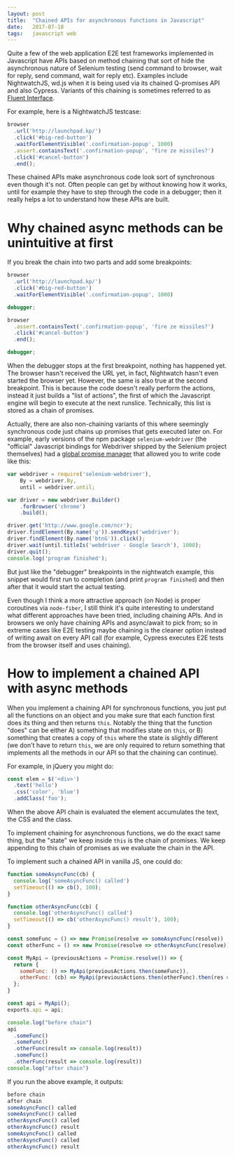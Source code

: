 ```yaml
---
layout: post
title:  "Chained APIs for asynchronous functions in Javascript"
date:   2017-07-18
tags:   javascript web
---
```


Quite a few of the web application E2E test frameworks implemented in Javascript have APIs based on
method chaining that sort of hide the asynchronous nature of Selenium testing (send command to
browser, wait for reply, send command, wait for reply etc). Examples include NightwatchJS, wd.js
when it is being used via its chained Q-promises API and also Cypress. Variants of this chaining is
sometimes referred to as [Fluent Interface](https://en.wikipedia.org/wiki/Fluent_interface).

For example, here is a NightwatchJS testcase:

```js
browser
  .url('http://launchpad.kp/')
  .click('#big-red-button')
  .waitForElementVisible('.confirmation-popup', 1000)
  .assert.containsText('.confirmation-popup', 'fire ze missiles?')
  .click('#cancel-button')
  .end();
```

These chained APIs make asynchronous code look sort of synchronous even though it's not. Often
people can get by without knowing how it works, until for example they have to step through the code
in a debugger; then it really helps a lot to understand how these APIs are built.

# Why chained async methods can be unintuitive at first

If you break the chain into two parts and add some breakpoints:

```js
browser
  .url('http://launchpad.kp/')
  .click('#big-red-button')
  .waitForElementVisible('.confirmation-popup', 1000)

debugger;

browser
  .assert.containsText('.confirmation-popup', 'fire ze missiles?')
  .click('#cancel-button')
  .end();

debugger;
```

When the debugger stops at the first breakpoint, nothing has happened yet. The browser hasn't
received the URL yet, in fact, Nightwatch hasn't even started the browser yet. However, the same is
also true at the second breakpoint. This is because the code doesn't really perform the actions,
instead it just builds a "list of actions", the first of which the Javascript engine will begin to
execute at the next runslice. Technically, this list is stored as a chain of promises.

Actually, there are also non-chaining variants of this where seemingly synchronous code just chains
up promises that gets executed later on. For example, early versions of the npm package
```selenium-webdriver``` (the "official" Javascript bindings for Webdriver shipped by the Selenium
project themselves) had a [global promise
manager](https://github.com/SeleniumHQ/selenium/wiki/WebDriverJs) that allowed you to write code
like this:

```js
var webdriver = require('selenium-webdriver'),
    By = webdriver.By,
    until = webdriver.until;

var driver = new webdriver.Builder()
    .forBrowser('chrome')
    .build();

driver.get('http://www.google.com/ncr');
driver.findElement(By.name('q')).sendKeys('webdriver');
driver.findElement(By.name('btnG')).click();
driver.wait(until.titleIs('webdriver - Google Search'), 1000);
driver.quit();
console.log('program finished');
```

But just like the "debugger" breakpoints in the nightwatch example, this snippet would first run to
completion (and print ```program finished```) and then after that it would start the actual testing.

Even though I think a more attractive approach (on Node) is proper coroutines via ```node-fiber```,
I still think it's quite interesting to understand what different approaches have been tried,
including chaining APIs. And in browsers we only have chaining APIs and async/await to pick from; so
in extreme cases like E2E testing maybe chaining is the cleaner option instead of writing await on
every API call (for example, Cypress executes E2E tests from the browser itself and uses chaining).

# How to implement a chained API with async methods

When you implement a chaining API for synchronous functions, you just put all the functions on an
object and you make sure that each function first does its thing and then returns ```this```.
Notably the thing that the function "does" can be either A) something that modifies state on
```this```, or B) something that creates a copy of ```this``` where the state is slightly different
(we don't have to return ```this```, we are only required to return something that implements all
the methods in our API so that the chaining can continue).

For example, in jQuery you might do:

```js
const elem = $('<div>')
  .text('hello')
  .css('color', 'blue')
  .addClass('foo');
```

When the above API chain is evaluated the element accumulates the text, the CSS and the class.

To implement chaining for asynchronous functions, we do the exact same thing, but the "state" we
keep inside ```this``` is the chain of promises. We keep appending to this chain of promises as we
evaluate the chain in the API.

To implement such a chained API in vanilla JS, one could do:

```js
function someAsyncFunc(cb) {
  console.log('someAsyncFunc() called')
  setTimeout(() => cb(), 100);
}

function otherAsyncFunc(cb) {
  console.log('otherAsyncFunc() called')
  setTimeout(() => cb('otherAsyncFunc() result'), 100);
}

const someFunc = () => new Promise(resolve => someAsyncFunc(resolve))
const otherFunc = () => new Promise(resolve => otherAsyncFunc(resolve))

const MyApi = (previousActions = Promise.resolve()) => {
  return {
    someFunc: () => MyApi(previousActions.then(someFunc)),
    otherFunc: (cb) => MyApi(previousActions.then(otherFunc).then(res => cb(res))),
  };
}

const api = MyApi();
exports.api = api;

console.log("before chain")
api
  .someFunc()
  .someFunc()
  .otherFunc(result => console.log(result))
  .someFunc()
  .otherFunc(result => console.log(result))
console.log("after chain")
```

If you run the above example, it outputs:

```js
before chain
after chain
someAsyncFunc() called
someAsyncFunc() called
otherAsyncFunc() called
otherAsyncFunc() result
someAsyncFunc() called
otherAsyncFunc() called
otherAsyncFunc() result
```
